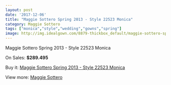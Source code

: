 ```yaml
---
layout: post
date: '2017-12-06'
title: "Maggie Sottero Spring 2013 - Style 22523 Monica"
category: Maggie Sottero
tags: ["monica","style","wedding","gowns","spring"]
image: http://img.idealgown.com/8879-thickbox_default/maggie-sottero-spring-2013-style-22523-monica.jpg
---
```

Maggie Sottero Spring 2013 - Style 22523 Monica

On Sales: **$289.495**
<a href="https://www.idealgown.com/en/maggie-sottero/3691-maggie-sottero-spring-2013-style-22523-monica.html"><amp-img layout="responsive" width="600" height="600" src="//img.idealgown.com/8879-thickbox_default/maggie-sottero-spring-2013-style-22523-monica.jpg" alt="Maggie Sottero Spring 2013 - Style 22523 Monica 0" /></a>
<a href="https://www.idealgown.com/en/maggie-sottero/3691-maggie-sottero-spring-2013-style-22523-monica.html"><amp-img layout="responsive" width="600" height="600" src="//img.idealgown.com/8878-thickbox_default/maggie-sottero-spring-2013-style-22523-monica.jpg" alt="Maggie Sottero Spring 2013 - Style 22523 Monica 1" /></a>

Buy it: [Maggie Sottero Spring 2013 - Style 22523 Monica](https://www.idealgown.com/en/maggie-sottero/3691-maggie-sottero-spring-2013-style-22523-monica.html "Maggie Sottero Spring 2013 - Style 22523 Monica")

View more: [Maggie Sottero](https://www.idealgown.com/en/45-maggie-sottero "Maggie Sottero")